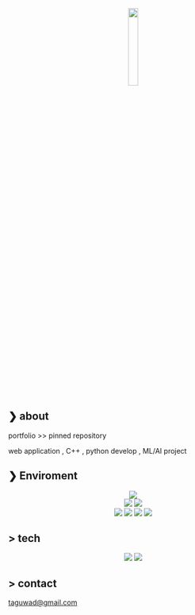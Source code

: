 



<div align="center">
        <img src="https://user-images.githubusercontent.com/49393142/173489505-e23e40eb-0994-4366-96da-e21d3e75fdef.jpg" width="20%">
</div>



## ❯ about
portfolio >> pinned repository  



web application , C++ , python develop , ML/AI project

## ❯ Enviroment

<div align="center">

<img src="https://img.shields.io/static/v1?label=OS&message=mac%20/%20Windows&color=blue&style=flat-square"/></br>
<img src="https://img.shields.io/static/v1?label=Editor&message=VSCode&color=green&style=flat-square"/> 
<img src="https://img.shields.io/static/v1?label=Browser&message=Chrome%20&color=orange&style=flat-square"/></br>
<img src="https://img.shields.io/static/v1?label=Keyboard&message=HHKB Professional&color=lightgray&style=flat-square"/> 
<img src="https://img.shields.io/static/v1?label=Display&message=benQ&color=black&style=flat-square"/> 
<img src="https://img.shields.io/static/v1?label=Mouse&message=G pro X superlight&color=brown&style=flat-square"/> 
<img src="https://img.shields.io/static/v1?label=Sound&message=sennheiser&color=white&style=flat-square"/>

</div>

## > tech
<div align="center">
        
<img src="https://img.shields.io/badge/Python-377bAB?style=flat-square&logo=python&logoColor=white"/>
<img src="https://img.shields.io/badge/C++-Solutions-blue.svg?style=flat&logo=c%2B%2B"/> 
</div>

## > contact
taguwad@gmail.com

